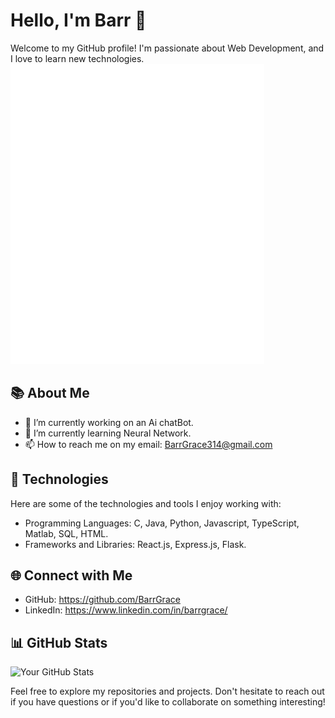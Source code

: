 # Hello, I'm Barr 👋

Welcome to my GitHub profile! I'm passionate about Web Development, and I love to learn new technologies.![Gif](https://github.com/BarrGrace/BarrGrace/blob/main/6FNX.gif)
 
## 📚 About Me

- 🔭 I’m currently working on an Ai chatBot.
- 🌱 I’m currently learning Neural Network.
- 📫 How to reach me on my email: BarrGrace314@gmail.com

## 🚀 Technologies

Here are some of the technologies and tools I enjoy working with:

- Programming Languages: C, Java, Python, Javascript, TypeScript, Matlab, SQL, HTML.
- Frameworks and Libraries: React.js, Express.js, Flask.

## 🌐 Connect with Me

- GitHub: https://github.com/BarrGrace
- LinkedIn: https://www.linkedin.com/in/barrgrace/

## 📊 GitHub Stats

![Your GitHub Stats](https://github-readme-stats.vercel.app/api?username=BarrGrace&show_icons=true&theme=radical)


Feel free to explore my repositories and projects. Don't hesitate to reach out if you have questions or if you'd like to collaborate on something interesting!

